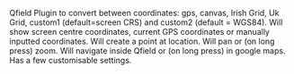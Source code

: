 Qfield Plugin to convert between coordinates: gps, canvas, Irish Grid, Uk Grid, custom1 (default=screen CRS) and custom2 (default = WGS84).
Will show screen centre coordinates, current GPS coordinates or manually inputted coordinates.
Will create a point at location.
Will pan or (on long press) zoom.
Will navigate inside Qfield or (on long press) in google maps.
Has a few customisable settings.

